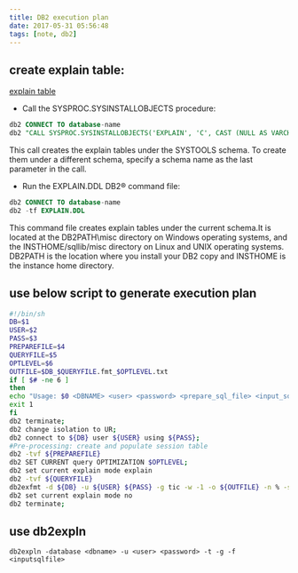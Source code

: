 ```yaml
---
title: DB2 execution plan
date: 2017-05-31 05:56:48
tags: [note, db2]
---
```

## create explain table:
[explain table](https://www.ibm.com/support/knowledgecenter/en/SSEPGG_10.1.0/com.ibm.db2.luw.sql.ref.doc/doc/r0008441.html)
* Call the SYSPROC.SYSINSTALLOBJECTS procedure:
```sql
db2 CONNECT TO database-name
db2 "CALL SYSPROC.SYSINSTALLOBJECTS('EXPLAIN', 'C', CAST (NULL AS VARCHAR(128)), CAST (NULL AS VARCHAR(128)))"
```
This call creates the explain tables under the SYSTOOLS schema. To create them under a different schema, specify a schema name as the last parameter in the call.

* Run the EXPLAIN.DDL DB2® command file:
```sql
db2 CONNECT TO database-name
db2 -tf EXPLAIN.DDL
```
This command file creates explain tables under the current schema.It is located at the DB2PATH\misc directory on Windows operating systems, and the INSTHOME/sqllib/misc directory on Linux and UNIX operating systems. DB2PATH is the location where you install your DB2 copy and INSTHOME is the instance home directory.



## use below script to generate execution plan
```bash
#!/bin/sh
DB=$1
USER=$2
PASS=$3
PREPAREFILE=$4
QUERYFILE=$5
OPTLEVEL=$6
OUTFILE=$DB_$QUERYFILE.fmt_$OPTLEVEL.txt
if [ $# -ne 6 ]
then
echo "Usage: $0 <DBNAME> <user> <password> <prepare_sql_file> <input_sql_file> <optimization level> " echo
exit 1
fi
db2 terminate;
db2 change isolation to UR;
db2 connect to ${DB} user ${USER} using ${PASS};
#Pre-processing: create and populate session table
db2 -tvf ${PREPAREFILE}
db2 SET CURRENT query OPTIMIZATION $OPTLEVEL;
db2 set current explain mode explain
db2 -tvf ${QUERYFILE}
db2exfmt -d ${DB} -u ${USER} ${PASS} -g tic -w -1 -o ${OUTFILE} -n % -s % -# 0 
db2 set current explain mode no
db2 terminate;
```

## use db2expln
```
db2expln -database <dbname> -u <user> <password> -t -g -f <inputsqlfile>
```


